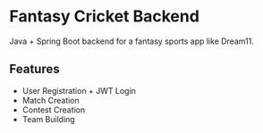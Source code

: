 # Fantasy Cricket Backend

Java + Spring Boot backend for a fantasy sports app like Dream11.

## Features
- User Registration + JWT Login
- Match Creation
- Contest Creation
- Team Building
